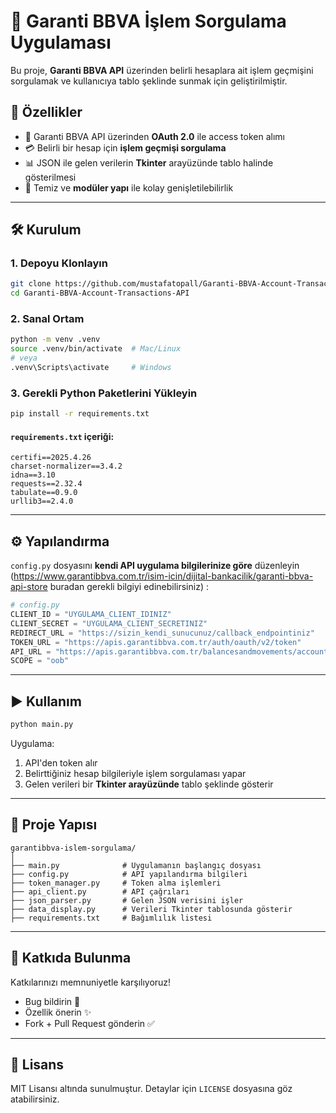 # 💼 Garanti BBVA İşlem Sorgulama Uygulaması

Bu proje, **Garanti BBVA API** üzerinden belirli hesaplara ait işlem geçmişini sorgulamak ve kullanıcıya tablo şeklinde sunmak için geliştirilmiştir.

## 🚀 Özellikler

- 🔐 Garanti BBVA API üzerinden **OAuth 2.0** ile access token alımı
- 💳 Belirli bir hesap için **işlem geçmişi sorgulama**
- 📊 JSON ile gelen verilerin **Tkinter** arayüzünde tablo halinde gösterilmesi
- 🧩 Temiz ve **modüler yapı** ile kolay genişletilebilirlik

---

## 🛠️ Kurulum

### 1. Depoyu Klonlayın

```bash
git clone https://github.com/mustafatopall/Garanti-BBVA-Account-Transactions-API
cd Garanti-BBVA-Account-Transactions-API
```

### 2. Sanal Ortam 

```bash
python -m venv .venv
source .venv/bin/activate  # Mac/Linux
# veya
.venv\Scripts\activate     # Windows
```

### 3. Gerekli Python Paketlerini Yükleyin

```bash
pip install -r requirements.txt
```

#### `requirements.txt` içeriği:

```
certifi==2025.4.26
charset-normalizer==3.4.2
idna==3.10
requests==2.32.4
tabulate==0.9.0
urllib3==2.4.0
```

---

## ⚙️ Yapılandırma

`config.py` dosyasını **kendi API uygulama bilgilerinize göre** düzenleyin 
(https://www.garantibbva.com.tr/isim-icin/dijital-bankacilik/garanti-bbva-api-store buradan gerekli bilgiyi edinebilirsiniz) :

```python
# config.py
CLIENT_ID = "UYGULAMA_CLIENT_IDINIZ"
CLIENT_SECRET = "UYGULAMA_CLIENT_SECRETINIZ"
REDIRECT_URL = "https://sizin_kendi_sunucunuz/callback_endpointiniz"
TOKEN_URL = "https://apis.garantibbva.com.tr/auth/oauth/v2/token"
API_URL = "https://apis.garantibbva.com.tr/balancesandmovements/accountinformation/transaction/v1/gettransactions"
SCOPE = "oob"
```

---

## ▶️ Kullanım

```bash
python main.py
```

Uygulama:

1. API'den token alır
2. Belirttiğiniz hesap bilgileriyle işlem sorgulaması yapar
3. Gelen verileri bir **Tkinter arayüzünde** tablo şeklinde gösterir

---

## 📁 Proje Yapısı

```
garantibbva-islem-sorgulama/
│
├── main.py              # Uygulamanın başlangıç dosyası
├── config.py            # API yapılandırma bilgileri
├── token_manager.py     # Token alma işlemleri
├── api_client.py        # API çağrıları
├── json_parser.py       # Gelen JSON verisini işler
├── data_display.py      # Verileri Tkinter tablosunda gösterir
├── requirements.txt     # Bağımlılık listesi
```

---

## 🤝 Katkıda Bulunma

Katkılarınızı memnuniyetle karşılıyoruz!

- Bug bildirin 🐛
- Özellik önerin ✨
- Fork + Pull Request gönderin ✅

---

## 📝 Lisans

MIT Lisansı altında sunulmuştur. Detaylar için `LICENSE` dosyasına göz atabilirsiniz.
